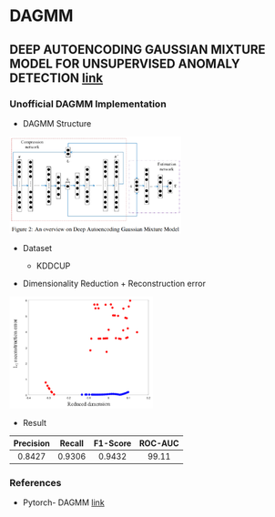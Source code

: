 # **DAGMM**

## DEEP AUTOENCODING GAUSSIAN MIXTURE MODEL FOR UNSUPERVISED ANOMALY DETECTION [link](https://openreview.net/pdf?id=BJJLHbb0-)
### **Unofficial DAGMM Implementation**

* DAGMM Structure
<img src="./imgs/DAGMM/IMG1.png" height = "60%" width = "60%">

* Dataset
  - KDDCUP

* Dimensionality Reduction + Reconstruction error
<img src="./imgs/DAGMM/imgg.png" height = "50%" width = "50%">

* Result

|Precision|Recall|F1-Score|ROC-AUC|
|:-:|:-:|:-:|:-:|
|0.8427|0.9306|0.9432|99.11|

### **References**

- Pytorch- DAGMM [link](https://github.com/mperezcarrasco/PyTorch-DAGMM.git)
